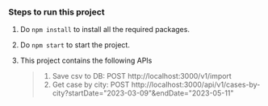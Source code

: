 ### Steps to run this project

1. Do `npm install` to install all the required packages.
2. Do `npm start` to start the project.
3. This project contains the following APIs 
        
     >1. Save csv to DB: POST http://localhost:3000/v1/import
     >2. Get case by city: POST http://localhost:3000/api/v1/cases-by-city?startDate="2023-03-09"&endDate="2023-05-11"
